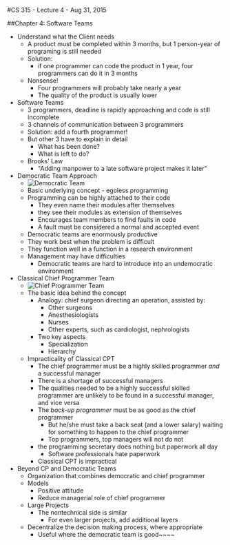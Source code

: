 #CS 315 - Lecture 4 - Aug 31, 2015

##Chapter 4: Software Teams

 - Understand what the Client needs
	 - A product must be completed within 3 months, but 1 person-year of programing is still needed
	 - Solution:
		 - if one programmer can code the product in 1 year, four programmers can do it in 3 months
	 - Nonsense!
		 - Four programmers will probably take nearly a year
		 - The quality of the product is usually lower
 - Software Teams
	 - 3 programmers, deadline is rapidly approaching and code is still incomplete
	 - 3 channels of communication between 3 programmers
	 - Solution: add a fourth programmer!
	 - But other 3 have to explain in detail
		 - What has been done?
		 - What is left to do?
	 - Brooks' Law
		 - "Adding manpower to a late software project makes it later"
 - Democratic Team Approach
	 - ![Democratic Team](http://i.stack.imgur.com/smL1j.png)
	 - Basic underlying concept - egoless programming 
	 - Programming can be highly attached to their code
		 - They even name their modules after themselves
		 - they see their modules as extension of themselves
		 - Encourages team members to find faults in code
		 - A fault must be considered a normal and accepted event
	 - Democratic teams are enormously productive
	 - They work best when the problem is difficult
	 - They function well in a function in a research environment
	 - Management may have difficulties
		 - Democratic teams are hard to introduce into an undemocratic environment
 - Classical Chief Programmer Team
	 - ![Chief Programmer Team](http://i.stack.imgur.com/Bc5za.png)
	 - The basic idea behind the concept
		 - Analogy: chief surgeon directing an operation, assisted by:
			 - Other surgeons
			 - Anesthesiologists
			 - Nurses
			 - Other experts, such as cardiologist, nephrologists
		 - Two key aspects
			 - Specialization
			 - Hierarchy
	 - Impracticality of Classical CPT
		 - The chief programmer must be a highly skilled programmer *and* a successful manager
		 - There is a shortage of successful managers
		 - The qualities needed to be a highly successful skilled programmer are unlikely to be found in a successful manager, and vice versa
		 - The *back-up programmer* must be as good as the chief programmer
			 - But he/she must take a back seat (and a lower salary) waiting for something to happen to the chief programmer
			 - Top programmers, top managers will not do not
		 - the programming secretary does nothing but paperwork all day
			 - Software professionals hate paperwork
		 - Classical CPT is impractical
 - Beyond CP and Democratic Teams
	 - Organization that combines democratic and chief programmer
	 - Models
		 - Positive attitude
		 - Reduce managerial role of chief programmer
	 - Large Projects
		 - The nontechnical side is similar
			 - For even larger projects, add additional layers
	 - Decentralize the decision making process, where appropriate
		 - Useful where the democratic team is good~~~~